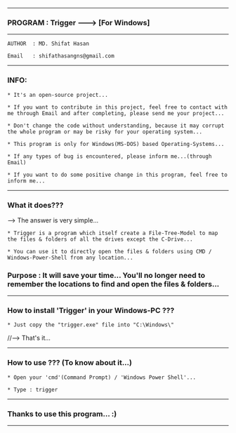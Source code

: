 _____________________________________________________________
### PROGRAM : Trigger ---> [For Windows]
_____________________________________________

	AUTHOR  : MD. Shifat Hasan

	Email   : shifathasangns@gmail.com
_____________________________________________

### INFO:

	* It's an open-source project...
	
	* If you want to contribute in this project, feel free to contact with me through Email and after completing, please send me your project...

	* Don't change the code without understanding, because it may corrupt the whole program or may be risky for your operating system...

	* This program is only for Windows(MS-DOS) based Operating-Systems...

	* If any types of bug is encountered, please inform me...(through Email)

	* If you want to do some positive change in this program, feel free to inform me...

_____________________________________________________________

### What it does???
    
--> The answer is very simple...

	* Trigger is a program which itself create a File-Tree-Model to map the files & folders of all the drives except the C-Drive...

	* You can use it to directly open the files & folders using CMD / Windows-Power-Shell from any location...

### Purpose : It will save your time... You'll no longer need to remember the locations to find and open the files & folders...

_____________________________________________________________


### How to install 'Trigger' in your Windows-PC ???

	* Just copy the "trigger.exe" file into "C:\Windows\"

//--> That's it...

_____________________________________________________________


### How to use ??? (To know about it...)

	* Open your 'cmd'(Command Prompt) / 'Windows Power Shell'...

	* Type : trigger

_____________________________________________________________

### Thanks to use this program... :)
_____________________________________________________________
